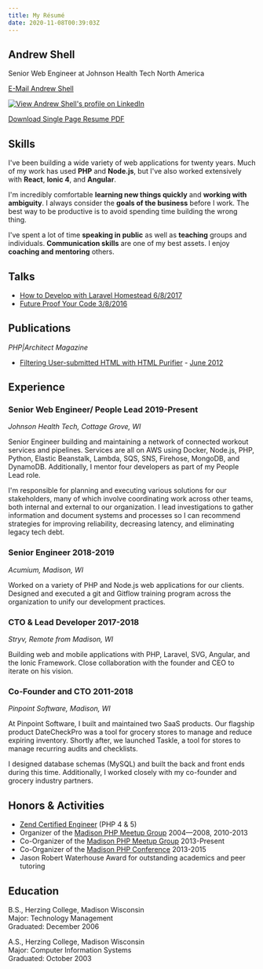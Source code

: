 ```yaml
---
title: My Résumé
date: 2020-11-08T00:39:03Z
---
```


## Andrew Shell

Senior Web Engineer at Johnson Health Tech North America

[E-Mail Andrew Shell](/contact/)

[![View Andrew Shell's profile on LinkedIn](https://www.linkedin.com/img/webpromo/btn_viewmy_160x25.gif)](https://www.linkedin.com/in/andrewshell)

[Download Single Page Resume PDF](/resume.pdf)

## Skills

I've been building a wide variety of web applications for twenty years. Much of my work has used **PHP** and **Node.js**, but I've also worked extensively with **React**, **Ionic 4**, and **Angular**.

I'm incredibly comfortable **learning new things quickly** and **working with ambiguity**. I always consider the **goals of the business** before I work. The best way to be productive is to avoid spending time building the wrong thing.

I've spent a lot of time **speaking in public** as well as **teaching** groups and individuals. **Communication skills** are one of my best assets. I enjoy **coaching and mentoring** others.

## Talks

  * [How to Develop with Laravel Homestead 6/8/2017](https://youtu.be/OprG0mI0srM)
  * [Future Proof Your Code 3/8/2016](https://youtu.be/yEc48QfkFcY)

## Publications

_PHP|Architect Magazine_

  * [Filtering User-submitted HTML with HTML Purifier](/htmlpurifier-article/) - [June 2012](http://www.phparch.com/magazine/2012-2/june/)

## Experience

### Senior Web Engineer/ People Lead 2019-Present
_Johnson Health Tech, Cottage Grove, WI_

Senior Engineer building and maintaining a network of connected workout services and pipelines. Services are all on AWS using Docker, Node.js, PHP, Python, Elastic Beanstalk, Lambda, SQS, SNS, Firehose, MongoDB, and DynamoDB. Additionally, I mentor four developers as part of my People Lead role.

I'm responsible for planning and executing various solutions for our stakeholders, many of which involve coordinating work across other teams, both internal and external to our organization. I lead investigations to gather information and document systems and processes so I can recommend strategies for improving reliability, decreasing latency, and eliminating legacy tech debt.

### Senior Engineer 2018-2019
_Acumium, Madison, WI_

Worked on a variety of PHP and Node.js web applications for our clients. Designed and executed a git and Gitflow training program across the organization to unify our development practices.

### CTO & Lead Developer 2017-2018
_Stryv, Remote from Madison, WI_

Building web and mobile applications with PHP, Laravel, SVG, Angular, and the Ionic Framework. Close collaboration with the founder and CEO to iterate on his vision.

### Co-Founder and CTO 2011-2018
_Pinpoint Software, Madison, WI_

At Pinpoint Software, I built and maintained two SaaS products. Our flagship product DateCheckPro was a tool for grocery stores to manage and reduce expiring inventory. Shortly after, we launched Taskle, a tool for stores to manage recurring audits and checklists.

I designed database schemas (MySQL) and built the back and front ends during this time. Additionally, I worked closely with my co-founder and grocery industry partners.

## Honors & Activities

  * [Zend Certified Engineer](http://www.zend.com/en/yellow-pages/ZEND901198) (PHP 4 & 5)
  * Organizer of the [Madison PHP Meetup Group](https://www.meetup.com/madisonphp/) 2004—2008, 2010-2013
  * Co-Organizer of the [Madison PHP Meetup Group](https://www.meetup.com/madisonphp/) 2013-Present
  * Co-Organizer of the [Madison PHP Conference](https://www.madisonphpconference.com/) 2013-2015
  * Jason Robert Waterhouse Award for outstanding academics and peer tutoring

## Education

B.S., Herzing College, Madison Wisconsin<br />
Major: Technology Management<br />
Graduated: December 2006

A.S., Herzing College, Madison Wisconsin<br />
Major: Computer Information Systems<br />
Graduated: October 2003
